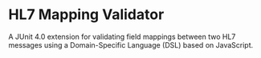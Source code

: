 # HL7 Mapping Validator
A JUnit 4.0 extension for validating field mappings between two HL7 messages using a Domain-Specific Language (DSL) based on JavaScript.

